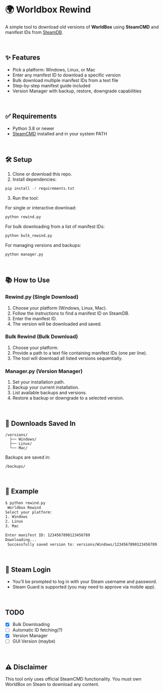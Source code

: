 # 🌍 Worldbox Rewind

A simple tool to download old versions of **WorldBox** using **SteamCMD** and manifest IDs from [SteamDB](https://steamdb.info/).

</br>

## ✨ Features

* Pick a platform: Windows, Linux, or Mac
* Enter any manifest ID to download a specific version
* Bulk download multiple manifest IDs from a text file
* Step-by-step manifest guide included
* Version Manager with backup, restore, downgrade capabilities

</br>

## ✅ Requirements

* Python 3.8 or newer
* [SteamCMD](https://developer.valvesoftware.com/wiki/SteamCMD) installed and in your system PATH


</br>

## 🛠️ Setup

1. Clone or download this repo.
2. Install dependencies:

```bash
pip install -r requirements.txt
```

3. Run the tool:

For single or interactive download:

```bash
python rewind.py
```

For bulk downloading from a list of manifest IDs:

```bash
python bulk_rewind.py
```

For managing versions and backups:

```bash
python manager.py
```

</br>

## 📚 How to Use

### Rewind.py (Single Download)

1. Choose your platform (Windows, Linux, Mac).
2. Follow the instructions to find a manifest ID on SteamDB.
3. Enter the manifest ID.
4. The version will be downloaded and saved.

### Bulk Rewind (Bulk Download)

1. Choose your platform.
2. Provide a path to a text file containing manifest IDs (one per line).
3. The tool will download all listed versions sequentially.

### Manager.py (Version Manager)

1. Set your installation path.
2. Backup your current installation.
3. List available backups and versions.
4. Restore a backup or downgrade to a selected version.

</br>

## 📁 Downloads Saved In

```
/versions/
  ├── Windows/
  ├── Linux/
  └── Mac/
```

Backups are saved in:

```
/backups/
```

</br>

## 📸 Example

```bash
$ python rewind.py
 Worldbox Rewind
Select your platform:
1. Windows
2. Linux
3. Mac

Enter manifest ID: 1234567890123456789
Downloading...
 Successfully saved version to: versions/Windows/1234567890123456789
```

</br>

## 🔐 Steam Login

* You'll be prompted to log in with your Steam username and password.
* Steam Guard is supported (you may need to approve via mobile app).

</br>

## TODO
- [x] Bulk Downloading
- [ ] Automatic ID fetching(?)
- [x] Version Manager
- [ ] GUI Version (maybe)

</br>

## ⚠️ Disclaimer

This tool only uses official SteamCMD functionality. You must own WorldBox on Steam to download any content.
